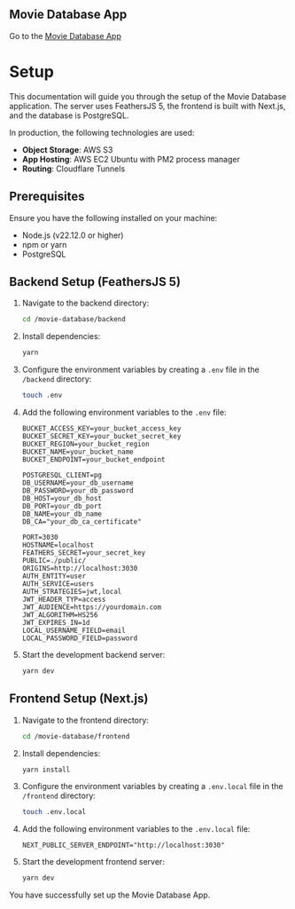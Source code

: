 ## Movie Database App

Go to the [Movie Database App](https://movie.alanrayelangos.cloud/)

# Setup

This documentation will guide you through the setup of the Movie Database application. The server uses FeathersJS 5, the frontend is built with Next.js, and the database is PostgreSQL.

In production, the following technologies are used:
- **Object Storage**: AWS S3
- **App Hosting**: AWS EC2 Ubuntu with PM2 process manager
- **Routing**: Cloudflare Tunnels

## Prerequisites

Ensure you have the following installed on your machine:
- Node.js (v22.12.0 or higher)
- npm or yarn
- PostgreSQL

## Backend Setup (FeathersJS 5)

1. Navigate to the backend directory:
    ```sh
    cd /movie-database/backend
    ```

2. Install dependencies:
    ```sh
    yarn
    ```

3. Configure the environment variables by creating a `.env` file in the `/backend` directory:
    ```sh
    touch .env
    ```

4. Add the following environment variables to the `.env` file:
    ```env
    BUCKET_ACCESS_KEY=your_bucket_access_key
    BUCKET_SECRET_KEY=your_bucket_secret_key
    BUCKET_REGION=your_bucket_region
    BUCKET_NAME=your_bucket_name
    BUCKET_ENDPOINT=your_bucket_endpoint

    POSTGRESQL_CLIENT=pg
    DB_USERNAME=your_db_username
    DB_PASSWORD=your_db_password
    DB_HOST=your_db_host
    DB_PORT=your_db_port
    DB_NAME=your_db_name
    DB_CA="your_db_ca_certificate"

    PORT=3030
    HOSTNAME=localhost
    FEATHERS_SECRET=your_secret_key
    PUBLIC=./public/
    ORIGINS=http://localhost:3030
    AUTH_ENTITY=user
    AUTH_SERVICE=users
    AUTH_STRATEGIES=jwt,local
    JWT_HEADER_TYP=access
    JWT_AUDIENCE=https://yourdomain.com
    JWT_ALGORITHM=HS256
    JWT_EXPIRES_IN=1d
    LOCAL_USERNAME_FIELD=email
    LOCAL_PASSWORD_FIELD=password
    ```

5. Start the development backend server:
    ```sh
    yarn dev
    ```

## Frontend Setup (Next.js)

1. Navigate to the frontend directory:
    ```sh
    cd /movie-database/frontend
    ```

2. Install dependencies:
    ```sh
    yarn install
    ```

3. Configure the environment variables by creating a `.env.local` file in the `/frontend` directory:
    ```sh
    touch .env.local
    ```

4. Add the following environment variables to the `.env.local` file:
    ```env
    NEXT_PUBLIC_SERVER_ENDPOINT="http://localhost:3030"
    ```

5. Start the development frontend server:
    ```sh
    yarn dev
    ```

You have successfully set up the Movie Database App.
